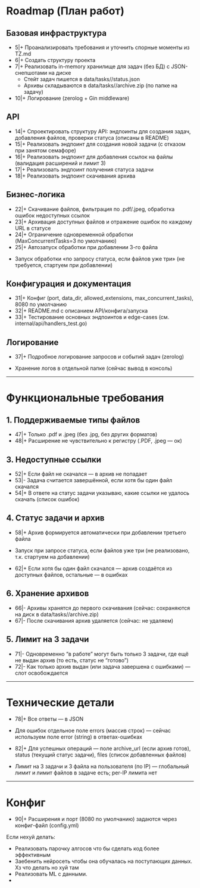 # Roadmap (План работ)

## Базовая инфраструктура

- 5|+ Проанализировать требования и уточнить спорные моменты из TZ.md
- 6|+ Создать структуру проекта
- 7|+ Реализовать in-memory хранилище для задач (без БД) с JSON-снепшотами на диске
  - Стейт задач пишется в data/tasks/<id>/status.json
  - Архивы складываются в data/tasks/<id>/archive.zip (по папке на задачу)
- 10|+ Логирование (zerolog + Gin middleware)

## API

- 14|+ Спроектировать структуру API: эндпоинты для создания задач, добавления файлов, проверки статуса (описаны в README)
- 15|+ Реализовать эндпоинт для создания новой задачи (с отказом при занятом семафоре)
- 16|+ Реализовать эндпоинт для добавления ссылок на файлы (валидация расширений и лимит 3)
- 17|+ Реализовать эндпоинт получения статуса задачи
- 18|+ Реализовать эндпоинт скачивания архива

## Бизнес-логика

- 22|+ Скачивание файлов, фильтрация по .pdf/.jpeg, обработка ошибок недоступных ссылок
- 23|+ Архивация доступных файлов и отражение ошибок по каждому URL в статусе
- 24|+ Ограничение одновременной обработки (MaxConcurrentTasks=3 по умолчанию)
- 25|+ Автозапуск обработки при добавлении 3-го файла

* Запуск обработки «по запросу статуса, если файлов уже три» (не требуется, стартуем при добавлении)

## Конфигурация и документация

- 31|+ Конфиг (port, data_dir, allowed_extensions, max_concurrent_tasks), 8080 по умолчанию
- 32|+ README.md с описанием API/конфига/запуска
- 33|+ Тестирование основных эндпоинтов и edge-cases (см. internal/api/handlers_test.go)

## Логирование

- 37|+ Подробное логирование запросов и событий задач (zerolog)

* Хранение логов в отдельной папке (сейчас вывод в консоль)

---

# Функциональные требования

## 1. Поддерживаемые типы файлов

- 47|+ Только .pdf и .jpeg (без .jpg, без других форматов)
- 48|+ Расширение не чувствительно к регистру (.PDF, .jpeg — ок)

## 3. Недоступные ссылки

- 52|+ Если файл не скачался — в архив не попадает
- 53|- Задача считается завершённой, если хотя бы один файл скачался
- 54|+ В ответе на статус задачи указываю, какие ссылки не удалось скачать (список ошибок)

## 4. Статус задачи и архив

- 58|+ Архив формируется автоматически при добавлении третьего файла

* Запуск при запросе статуса, если файлов уже три (не реализовано, т.к. стартуем на добавлении)

- 62|+ Если хотя бы один файл скачался — архив создаётся из доступных файлов, остальные — в ошибках

## 6. Хранение архивов

- 66|- Архивы хранятся до первого скачивания (сейчас: сохраняются на диск в data/tasks/<id>/archive.zip)
- 67|- После скачивания архив удаляется (сейчас: не удаляем)

## 5. Лимит на 3 задачи

- 71|- Одновременно “в работе” могут быть только 3 задачи, где ещё не выдан архив (то есть, статус не “готово”)
- 72|- Как только архив выдан (или задача завершена с ошибками) — слот освобождается

---

# Технические детали

- 78|+ Все ответы — в JSON

* Для ошибок отдельное поле errors (массив строк) — сейчас используем поле error (string) в ответах-ошибках

- 82|+ Для успешных операций — поле archive_url (если архив готов), status (текущий статус задачи), files (список добавленных файлов)

* Лимит на 3 задачи и 3 файла на пользователя (по IP) — глобальный лимит и лимит файлов в задаче есть; per-IP лимита нет

---

# Конфиг

- 90|+ Расширения и порт (8080 по умолчанию) задаются через конфиг-файл (config.yml)

Если нехуй делать:

- Реализовать парочку алгосов что бы сделать код более эффективным
- Заебенить нейросеть чтобы она обучалась на поступающих данных. Хз что делать но хуй там
- Реализовать ML с данными.
-
